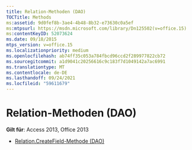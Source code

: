 ```yaml
---
title: Relation-Methoden (DAO)
TOCTitle: Methods
ms:assetid: 9d0fef8b-3ae4-4b48-8b32-e73630c0a5ef
ms:mtpsurl: https://msdn.microsoft.com/library/Dn125502(v=office.15)
ms:contentKeyID: 52073624
ms.date: 09/18/2015
mtps_version: v=office.15
ms.localizationpriority: medium
ms.openlocfilehash: ab74ff35c053a784fbcd96ccd2f289977822cb72
ms.sourcegitcommit: a1d9041c20256616c9c183f7d1049142a7ac6991
ms.translationtype: MT
ms.contentlocale: de-DE
ms.lasthandoff: 09/24/2021
ms.locfileid: "59611679"
---
```

# <a name="relation-methods-dao"></a>Relation-Methoden (DAO)

**Gilt für**: Access 2013, Office 2013

- [Relation.CreateField-Methode (DAO)](relation-createfield-method-dao.md)

